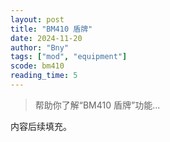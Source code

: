 ```yaml
---
layout: post
title: "BM410 盾牌"
date: 2024-11-20
author: "Bny"
tags: ["mod", "equipment"]
scode: bm410
reading_time: 5
---
```


> 帮助你了解“BM410 盾牌”功能...

内容后续填充。
